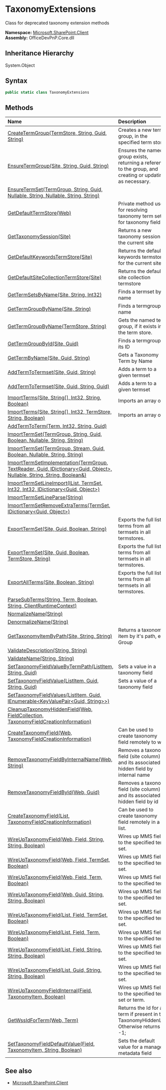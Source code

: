 # TaxonomyExtensions
Class for deprecated taxonomy extension methods  

**Namespace:** [Microsoft.SharePoint.Client](Microsoft.SharePoint.Client.md)  
**Assembly:** OfficeDevPnP.Core.dll  
## Inheritance Hierarchy
System.Object  
## Syntax
```C#
public static class TaxonomyExtensions
```
## Methods
|**Name**|**Description**|
|:-----|:-----|
| [CreateTermGroup(TermStore, String, Guid, String)](Microsoft.SharePoint.Client.TaxonomyExtensions.AE88E0A9.md) | Creates a new term group, in the specified term store.
| [EnsureTermGroup(Site, String, Guid, String)](Microsoft.SharePoint.Client.TaxonomyExtensions.8773C292.md) | Ensures the named group exists, returning a reference to the group, and creating or updating as necessary.
| [EnsureTermSet(TermGroup, String, Guid, Nullable<Int32>, String, Nullable<Boolean>, String, String)](Microsoft.SharePoint.Client.TaxonomyExtensions.DE7DFC70.md) | 
| [GetDefaultTermStore(Web)](Microsoft.SharePoint.Client.TaxonomyExtensions.BB04149A.md) | Private method used for resolving taxonomy term set for taxonomy field
| [GetTaxonomySession(Site)](Microsoft.SharePoint.Client.TaxonomyExtensions.A8117943.md) | Returns a new taxonomy session for the current site
| [GetDefaultKeywordsTermStore(Site)](Microsoft.SharePoint.Client.TaxonomyExtensions.88B3540.md) | Returns the default keywords termstore for the current site
| [GetDefaultSiteCollectionTermStore(Site)](Microsoft.SharePoint.Client.TaxonomyExtensions.DACE4AC5.md) | Returns the default site collection termstore
| [GetTermSetsByName(Site, String, Int32)](Microsoft.SharePoint.Client.TaxonomyExtensions.CB9A8E23.md) | Finds a termset by name
| [GetTermGroupByName(Site, String)](Microsoft.SharePoint.Client.TaxonomyExtensions.E33279E7.md) | Finds a termgroup by name
| [GetTermGroupByName(TermStore, String)](Microsoft.SharePoint.Client.TaxonomyExtensions.F08E91AC.md) | Gets the named term group, if it exists in the term store.
| [GetTermGroupById(Site, Guid)](Microsoft.SharePoint.Client.TaxonomyExtensions.3CD146F5.md) | Finds a termgroup by its ID
| [GetTermByName(Site, Guid, String)](Microsoft.SharePoint.Client.TaxonomyExtensions.950B00C9.md) | Gets a Taxonomy Term by Name
| [AddTermToTermset(Site, Guid, String)](Microsoft.SharePoint.Client.TaxonomyExtensions.8C1FBBAF.md) | Adds a term to a given termset
| [AddTermToTermset(Site, Guid, String, Guid)](Microsoft.SharePoint.Client.TaxonomyExtensions.3589B8AC.md) | Adds a term to a given termset
| [ImportTerms(Site, String[], Int32, String, Boolean)](Microsoft.SharePoint.Client.TaxonomyExtensions.767CE9A0.md) | Imports an array of | delimited strings into the deafult site collection termstore. Specify strings in this format: TermGroup|TermSet|Term E.g. "Locations|Nordics|Sweden"
| [ImportTerms(Site, String[], Int32, TermStore, String, Boolean)](Microsoft.SharePoint.Client.TaxonomyExtensions.DCEDEC05.md) | Imports an array of | delimited strings into the deafult site collection termstore. Specify strings in this format: TermGroup|TermSet|Term E.g. "Locations|Nordics|Sweden"
| [AddTermToTerm(Term, Int32, String, Guid)](Microsoft.SharePoint.Client.TaxonomyExtensions.6F676823.md) | 
| [ImportTermSet(TermGroup, String, Guid, Boolean, Nullable<Boolean>, String, String)](Microsoft.SharePoint.Client.TaxonomyExtensions.3BB4401A.md) | 
| [ImportTermSet(TermGroup, Stream, Guid, Boolean, Nullable<Boolean>, String, String)](Microsoft.SharePoint.Client.TaxonomyExtensions.DEA02E42.md) | 
| [ImportTermSetImplementation(TermGroup, TextReader, Guid, IDictionary<Guid, Object>, Nullable<Boolean>, String, String, Boolean&)](Microsoft.SharePoint.Client.TaxonomyExtensions.B664369D.md) | 
| [ImportTermSetLineImport(IList<String>, TermSet, Int32, Int32, IDictionary<Guid, Object>)](Microsoft.SharePoint.Client.TaxonomyExtensions.D1585E0D.md) | 
| [ImportTermSetLineParse(String)](Microsoft.SharePoint.Client.TaxonomyExtensions.70840563.md) | 
| [ImportTermSetRemoveExtraTerms(TermSet, IDictionary<Guid, Object>)](Microsoft.SharePoint.Client.TaxonomyExtensions.404DF77E.md) | 
| [ExportTermSet(Site, Guid, Boolean, String)](Microsoft.SharePoint.Client.TaxonomyExtensions.A25B0591.md) | Exports the full list of terms from all termsets in all termstores.
| [ExportTermSet(Site, Guid, Boolean, TermStore, String)](Microsoft.SharePoint.Client.TaxonomyExtensions.ECBDE79A.md) | Exports the full list of terms from all termsets in all termstores.
| [ExportAllTerms(Site, Boolean, String)](Microsoft.SharePoint.Client.TaxonomyExtensions.EB0EBF3C.md) | Exports the full list of terms from all termsets in all termstores.
| [ParseSubTerms(String, Term, Boolean, String, ClientRuntimeContext)](Microsoft.SharePoint.Client.TaxonomyExtensions.4A03EA98.md) | 
| [NormalizeName(String)](Microsoft.SharePoint.Client.TaxonomyExtensions.980773B1.md) | 
| [DenormalizeName(String)](Microsoft.SharePoint.Client.TaxonomyExtensions.FCE4464C.md) | 
| [GetTaxonomyItemByPath(Site, String, String)](Microsoft.SharePoint.Client.TaxonomyExtensions.C526145C.md) | Returns a taxonomy item by it's path, e.g. Group|Set|Term
| [ValidateDescription(String, String)](Microsoft.SharePoint.Client.TaxonomyExtensions.AD17341.md) | 
| [ValidateName(String, String)](Microsoft.SharePoint.Client.TaxonomyExtensions.82F4DBA.md) | 
| [SetTaxonomyFieldValueByTermPath(ListItem, String, Guid)](Microsoft.SharePoint.Client.TaxonomyExtensions.5A80EB78.md) | Sets a value in a taxonomy field
| [SetTaxonomyFieldValue(ListItem, Guid, String, Guid)](Microsoft.SharePoint.Client.TaxonomyExtensions.F79BDCAB.md) | Sets a value of a taxonomy field
| [SetTaxonomyFieldValues(ListItem, Guid, IEnumerable<KeyValuePair<Guid, String>>)](Microsoft.SharePoint.Client.TaxonomyExtensions.927E70C0.md) | 
| [CleanupTaxonomyHiddenField(Web, FieldCollection, TaxonomyFieldCreationInformation)](Microsoft.SharePoint.Client.TaxonomyExtensions.6BC8233F.md) | 
| [CreateTaxonomyField(Web, TaxonomyFieldCreationInformation)](Microsoft.SharePoint.Client.TaxonomyExtensions.6008C17A.md) | Can be used to create taxonomy field remotely to web.
| [RemoveTaxonomyFieldByInternalName(Web, String)](Microsoft.SharePoint.Client.TaxonomyExtensions.9F4BB750.md) | Removes a taxonomy field (site column) and its associated hidden field by internal name
| [RemoveTaxonomyFieldById(Web, Guid)](Microsoft.SharePoint.Client.TaxonomyExtensions.20D5705F.md) | Removes a taxonomy field (site column) and its associated hidden field by id
| [CreateTaxonomyField(List, TaxonomyFieldCreationInformation)](Microsoft.SharePoint.Client.TaxonomyExtensions.61031B4.md) | Can be used to create taxonomy field remotely in a list.
| [WireUpTaxonomyField(Web, Field, String, String, Boolean)](Microsoft.SharePoint.Client.TaxonomyExtensions.298466CF.md) | Wires up MMS field to the specified term set.
| [WireUpTaxonomyField(Web, Field, TermSet, Boolean)](Microsoft.SharePoint.Client.TaxonomyExtensions.F35778B0.md) | Wires up MMS field to the specified term set.
| [WireUpTaxonomyField(Web, Field, Term, Boolean)](Microsoft.SharePoint.Client.TaxonomyExtensions.A589D5C2.md) | Wires up MMS field to the specified term.
| [WireUpTaxonomyField(Web, Guid, String, String, Boolean)](Microsoft.SharePoint.Client.TaxonomyExtensions.C812B6C0.md) | Wires up MMS field to the specified term set.
| [WireUpTaxonomyField(List, Field, TermSet, Boolean)](Microsoft.SharePoint.Client.TaxonomyExtensions.1A55B0C7.md) | Wires up MMS field to the specified term set.
| [WireUpTaxonomyField(List, Field, Term, Boolean)](Microsoft.SharePoint.Client.TaxonomyExtensions.5A4045B7.md) | Wires up MMS field to the specified term.
| [WireUpTaxonomyField(List, Field, String, String, Boolean)](Microsoft.SharePoint.Client.TaxonomyExtensions.985CC78B.md) | Wires up MMS field to the specified term set.
| [WireUpTaxonomyField(List, Guid, String, String, Boolean)](Microsoft.SharePoint.Client.TaxonomyExtensions.A5F7F2D0.md) | Wires up MMS field to the specified term set.
| [WireUpTaxonomyFieldInternal(Field, TaxonomyItem, Boolean)](Microsoft.SharePoint.Client.TaxonomyExtensions.C3E90809.md) | Wires up MMS field to the specified term set or term.
| [GetWssIdForTerm(Web, Term)](Microsoft.SharePoint.Client.TaxonomyExtensions.32328193.md) | Returns the Id for a term if present in the TaxonomyHiddenList. Otherwise returns -1;
| [SetTaxonomyFieldDefaultValue(Field, TaxonomyItem, String, Boolean)](Microsoft.SharePoint.Client.TaxonomyExtensions.8F744F2E.md) | Sets the default value for a managed metadata field
## See also
- [Microsoft.SharePoint.Client](Microsoft.SharePoint.Client.md)
